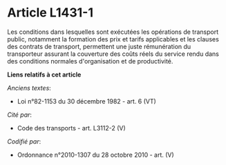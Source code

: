 # Article L1431-1

Les conditions dans lesquelles sont exécutées les opérations de transport public, notamment la formation des prix et tarifs
applicables et les clauses des contrats de transport, permettent une juste rémunération du transporteur assurant la
couverture des coûts réels du service rendu dans des conditions normales d'organisation et de productivité.

**Liens relatifs à cet article**

_Anciens textes_:

  - Loi n°82-1153 du 30 décembre 1982 - art. 6 (VT)

_Cité par_:

  - Code des transports - art. L3112-2 (V)

_Codifié par_:

  - Ordonnance n°2010-1307 du 28 octobre 2010 - art. (V)
